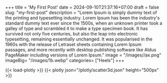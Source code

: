 +++
title = 'My First Post'
date = 2024-09-10T21:37:16+07:00
draft = false
slug: "my-first-post"
description = "Lorem Ipsum is simply dummy text of the printing and typesetting industry. Lorem Ipsum has been the industry's standard dummy text ever since the 1500s, when an unknown printer took a galley of type and scrambled it to make a type specimen book. It has survived not only five centuries, but also the leap into electronic typesetting, remaining essentially unchanged. It was popularised in the 1960s with the release of Letraset sheets containing Lorem Ipsum passages, and more recently with desktop publishing software like Aldus PageMaker including versions of Lorem Ipsum."
image = "/images//ax.png"
imageBig= "/images/1b.webp"
categories= ["Heels"]
+++

{{< load-plotly >}}
{{< plotly json="/plotly/scatter3d.json" height="500px" >}}

